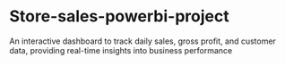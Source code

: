 # Store-sales-powerbi-project
An interactive dashboard to track daily sales, gross profit, and customer data, providing real-time  insights into business performance
